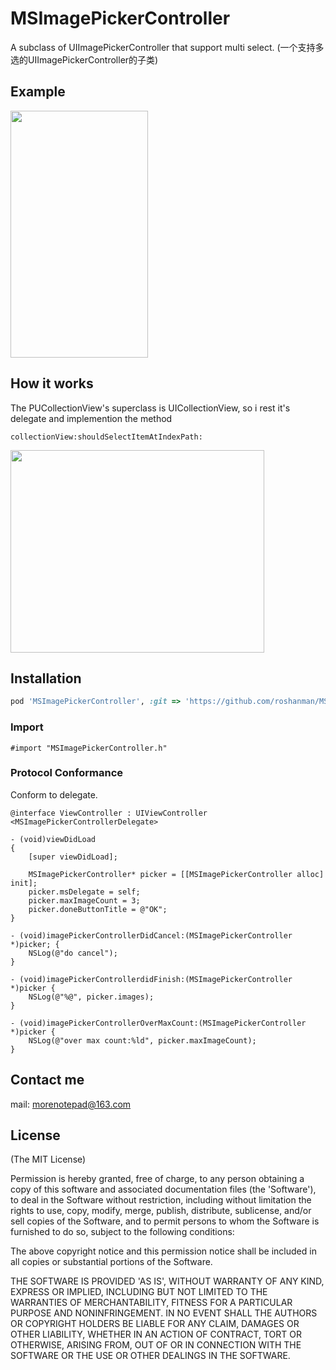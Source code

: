 MSImagePickerController
=================
A subclass of UIImagePickerController that support multi select. (一个支持多选的UIImagePickerController的子类)

## Example
<img src="https://github.com/Jameson-zxm/MSImagePickerController/blob/master/demo.gif" width="220" height="395" />

## How it works
The PUCollectionView's superclass is UICollectionView, so i rest it's delegate and implemention the method
```objc
collectionView:shouldSelectItemAtIndexPath:
```
<img src="https://github.com/Jameson-zxm/MSImagePickerController/blob/master/howitworks.png" width="406" height="324" />

## Installation

```ruby
pod 'MSImagePickerController', :git => 'https://github.com/roshanman/MSImagePickerController.git'
```

### Import
```objc
#import "MSImagePickerController.h"
```
### Protocol Conformance
Conform to delegate.
```objc
@interface ViewController : UIViewController <MSImagePickerControllerDelegate>

- (void)viewDidLoad
{
    [super viewDidLoad];
    
    MSImagePickerController* picker = [[MSImagePickerController alloc] init];
    picker.msDelegate = self;
    picker.maxImageCount = 3;
    picker.doneButtonTitle = @"OK";
}

- (void)imagePickerControllerDidCancel:(MSImagePickerController *)picker; {
    NSLog(@"do cancel");
}

- (void)imagePickerControllerdidFinish:(MSImagePickerController *)picker {
    NSLog(@"%@", picker.images);
}

- (void)imagePickerControllerOverMaxCount:(MSImagePickerController *)picker {
    NSLog(@"over max count:%ld", picker.maxImageCount);
}
```

## Contact me
mail: morenotepad@163.com

## License
(The MIT License)

Permission is hereby granted, free of charge, to any person obtaining a copy of this software and associated documentation files (the 'Software'), to deal in the Software without restriction, including without limitation the rights to use, copy, modify, merge, publish, distribute, sublicense, and/or sell copies of the Software, and to permit persons to whom the Software is furnished to do so, subject to the following conditions:

The above copyright notice and this permission notice shall be included in all copies or substantial portions of the Software.

THE SOFTWARE IS PROVIDED 'AS IS', WITHOUT WARRANTY OF ANY KIND, EXPRESS OR IMPLIED, INCLUDING BUT NOT LIMITED TO THE WARRANTIES OF MERCHANTABILITY, FITNESS FOR A PARTICULAR PURPOSE AND NONINFRINGEMENT. IN NO EVENT SHALL THE AUTHORS OR COPYRIGHT HOLDERS BE LIABLE FOR ANY CLAIM, DAMAGES OR OTHER LIABILITY, WHETHER IN AN ACTION OF CONTRACT, TORT OR OTHERWISE, ARISING FROM, OUT OF OR IN CONNECTION WITH THE SOFTWARE OR THE USE OR OTHER DEALINGS IN THE SOFTWARE.
